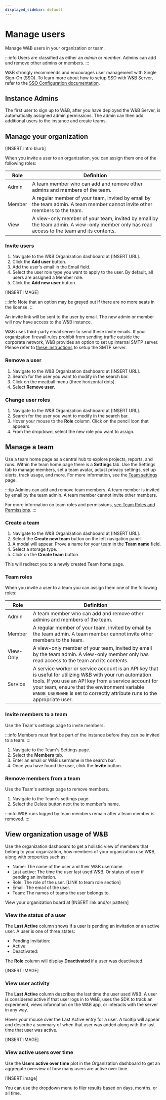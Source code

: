 ```yaml
---
displayed_sidebar: default
---
```

# Manage users
Manage W&B users in your organization or team.

:::info
Users are classified as either an _admin_ or _member_. Admins can add and remove other admins or members.
:::

W&B strongly recommends and encourages user management with Single Sign-On (SSO). To learn more about how to setup SSO with W&B Server, refer to the [SSO Configuration documentation](./sso.md).



## Instance Admins

The first user to sign up to W&B, after you have deployed the W&B Server, is automatically assigned admin permissions. The admin can then add additional users to the instance and create teams.
## Manage your organization
[INSERT intro blurb]

When you invite a user to an organization, you can assign them one of the following roles:

| Role      | Definition                                                                                                                                                                                                                                                                                       |
|-----------|--------------------------------------------------------------------------------------------------------------------------------------------------------------------------------------------------------------------------------------------------------------------------------------------------|
| Admin     | A team member who can add and remove other admins and members of the team.                                                                                                                                                                                                                       |
| Member    | A regular member of your team, invited by email by the team admin. A team member cannot invite other members to the team.                                                                                                                                                                        |
| View      | A view-only member of your team, invited by email by the team admin. A view-only member only has read access to the team and its contents.                                                                                                                                                       |

### Invite users

1. Navigate to the W&B Organization dashboard at [INSERT URL].
2. Click the **Add user** button.
3. Add the user's email in the Email field.
4. Select the user role type you want to apply to the user. By default, all users are assigned a Member role.
5. Click the **Add new user** button.

[INSERT IMAGE]

:::info
Note that an option may be greyed out if there are no more seats in the license.
:::

An invite link will be sent to the user by email. The new admin or member will now have access to the W&B instance.

W&B uses third-party email server to send these invite emails. If your organization firewall rules prohibit from sending traffic outside the corporate network, W&B provides an option to set up internal SMTP server. Please refer to [these instructions](./smtp.md) to setup the SMTP server.

### Remove a user
1. Navigate to the W&B Organization dashboard at [INSERT URL].
2. Search for the user you want to modify in the search bar.
3. Click on the meatball menu (three horizontal dots).
4. Select **Remove user**.


### Change user roles

1. Navigate to the W&B Organization dashboard at [INSERT URL].
2. Search for the user you want to modify in the search bar.
3. Hover your mouse to the **Role** column. Click on the pencil icon that appears.
4. From the dropdown, select the new role you want to assign.




## Manage a team
Use a team home page as a central hub to explore projects, reports, and runs. Within the team home page there is a **Settings** tab. Use the Settings tab to manage members, set a team avatar, adjust privacy settings, set up alerts, track usage, and more. For more information, see the [Team settings](../app/settings-page/team-settings.md) page.

:::tip
Admins can add and remove team members. A team member is invited by email by the team admin. A team member cannot invite other members.

For more information on team roles and permissions, [see Team Roles and Permissions](../app/features/teams.md#team-roles-and-permissions).
:::

### Create a team

1. Navigate to the W&B Organization dashboard at [INSERT URL].
2. Select the **Create new team** button on the left navigation panel.
3. A modal will appear. Prove a name for your team in the **Team name** field. 
4. Select a storage type. 
5. Click on the **Create team** button.

This will redirect you to a newly created Team home page. 

### Team roles
When you invite a user to a team you can assign them one of the following roles:

| Role      | Definition                                                                                                                                                                                                                                                                                       |
|-----------|--------------------------------------------------------------------------------------------------------------------------------------------------------------------------------------------------------------------------------------------------------------------------------------------------|
| Admin     | A team member who can add and remove other admins and members of the team.                                                                                                                                                                                                                       |
| Member    | A regular member of your team, invited by email by the team admin. A team member cannot invite other members to the team.                                                                                                                                                                        |
| View-Only | A view-only member of your team, invited by email by the team admin. A view-only member only has read access to the team and its contents.                                                                                                                                                       |
| Service   | A service worker or service account is an API key that is useful for utilizing W&B with your run automation tools. If you use an API key from a service account for your team, ensure that the environment variable `WANDB_USERNAME` is set to correctly attribute runs to the appropriate user. |


### Invite members to a team
Use the Team's settings page to invite members.

:::info
Members must first be part of the instance before they can be invited to a team.
:::

1. Navigate to the Team's Settings page.
2. Select the **Members** tab.
3. Enter an email or W&B username in the search bar.
4. Once you have found the user, click the **Invite** button.


### Remove members from a team

Use the Team's settings page to remove members.

1. Navigate to the Team's settings page.
2. Select the Delete button next the to member's name.

:::info
W&B runs logged by team members remain after a team member is removed.
:::


## View organization usage of W&B
Use the organization dashboard to get a holistic view of members that belong to your organization, how members of your organization use W&B, along with properties such as:

* Name: The name of the user and their W&B username.
* Last active: The time the user last used W&B. Or status of user if pending an invitation.
* Role: The role of the user. [LINK to team role section]
* Email: The email of the user.
* Team: The names of teams the user belongs to.


View your organization board at [INSERT link and/or pattern]

### View the status of a user
The **Last Active** column shows if a user is pending an invitation or an active user.  A user is one of three states:

* Pending invitation:
* Active: 
* Deactivated: 

The **Role** column will display **Deactivated** if a user was deactivated. 

[INSERT IMAGE]


### View user activity
The **Last Active** column describes the last time the user used W&B. A user is considered active if that user logs in to W&B, uses the SDK to track an experiment, views information on the W&B app, or interacts with the server in any way.

Hover your mouse over the Last Active entry for a user. A tooltip will appear and describe a summary of when that user was added along with the last time that user was active.

[INSERT IMAGE]

### View active users over time
Use the **Users active over time**  plot in the Organization dashboard to get an aggregate overview of how many users are active over time. 

[INSERT image]

You can use the dropdown menu to filer results based on days, months, or all time.

